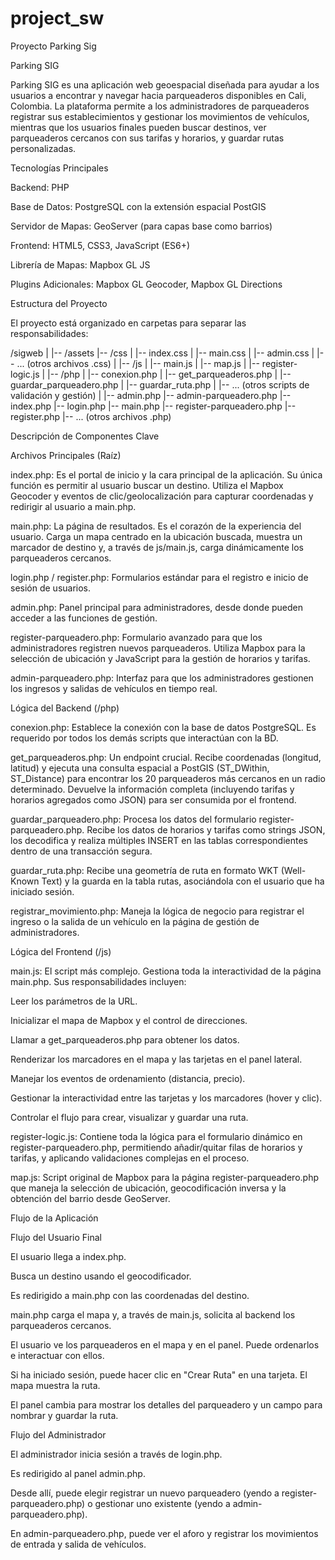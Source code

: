 # project_sw
Proyecto Parking Sig

Parking SIG

Parking SIG es una aplicación web geoespacial diseñada para ayudar a los usuarios a encontrar y navegar hacia parqueaderos disponibles en Cali, Colombia. La plataforma permite a los administradores de parqueaderos registrar sus establecimientos y gestionar los movimientos de vehículos, mientras que los usuarios finales pueden buscar destinos, ver parqueaderos cercanos con sus tarifas y horarios, y guardar rutas personalizadas.

Tecnologías Principales

Backend: PHP

Base de Datos: PostgreSQL con la extensión espacial PostGIS

Servidor de Mapas: GeoServer (para capas base como barrios)

Frontend: HTML5, CSS3, JavaScript (ES6+)

Librería de Mapas: Mapbox GL JS

Plugins Adicionales: Mapbox GL Geocoder, Mapbox GL Directions

Estructura del Proyecto

El proyecto está organizado en carpetas para separar las responsabilidades:

/sigweb
|
|-- /assets
|-- /css
|   |-- index.css
|   |-- main.css
|   |-- admin.css
|   |-- ... (otros archivos .css)
|
|-- /js
|   |-- main.js
|   |-- map.js
|   |-- register-logic.js
|
|-- /php
|   |-- conexion.php
|   |-- get_parqueaderos.php
|   |-- guardar_parqueadero.php
|   |-- guardar_ruta.php
|   |-- ... (otros scripts de validación y gestión)
|
|-- admin.php
|-- admin-parqueadero.php
|-- index.php
|-- login.php
|-- main.php
|-- register-parqueadero.php
|-- register.php
|-- ... (otros archivos .php)

Descripción de Componentes Clave

Archivos Principales (Raíz)

index.php: Es el portal de inicio y la cara principal de la aplicación. Su única función es permitir al usuario buscar un destino. Utiliza el Mapbox Geocoder y eventos de clic/geolocalización para capturar coordenadas y redirigir al usuario a main.php.

main.php: La página de resultados. Es el corazón de la experiencia del usuario. Carga un mapa centrado en la ubicación buscada, muestra un marcador de destino y, a través de js/main.js, carga dinámicamente los parqueaderos cercanos.

login.php / register.php: Formularios estándar para el registro e inicio de sesión de usuarios.

admin.php: Panel principal para administradores, desde donde pueden acceder a las funciones de gestión.

register-parqueadero.php: Formulario avanzado para que los administradores registren nuevos parqueaderos. Utiliza Mapbox para la selección de ubicación y JavaScript para la gestión de horarios y tarifas.

admin-parqueadero.php: Interfaz para que los administradores gestionen los ingresos y salidas de vehículos en tiempo real.

Lógica del Backend (/php)

conexion.php: Establece la conexión con la base de datos PostgreSQL. Es requerido por todos los demás scripts que interactúan con la BD.

get_parqueaderos.php: Un endpoint crucial. Recibe coordenadas (longitud, latitud) y ejecuta una consulta espacial a PostGIS (ST_DWithin, ST_Distance) para encontrar los 20 parqueaderos más cercanos en un radio determinado. Devuelve la información completa (incluyendo tarifas y horarios agregados como JSON) para ser consumida por el frontend.

guardar_parqueadero.php: Procesa los datos del formulario register-parqueadero.php. Recibe los datos de horarios y tarifas como strings JSON, los decodifica y realiza múltiples INSERT en las tablas correspondientes dentro de una transacción segura.

guardar_ruta.php: Recibe una geometría de ruta en formato WKT (Well-Known Text) y la guarda en la tabla rutas, asociándola con el usuario que ha iniciado sesión.

registrar_movimiento.php: Maneja la lógica de negocio para registrar el ingreso o la salida de un vehículo en la página de gestión de administradores.

Lógica del Frontend (/js)

main.js: El script más complejo. Gestiona toda la interactividad de la página main.php. Sus responsabilidades incluyen:

Leer los parámetros de la URL.

Inicializar el mapa de Mapbox y el control de direcciones.

Llamar a get_parqueaderos.php para obtener los datos.

Renderizar los marcadores en el mapa y las tarjetas en el panel lateral.

Manejar los eventos de ordenamiento (distancia, precio).

Gestionar la interactividad entre las tarjetas y los marcadores (hover y clic).

Controlar el flujo para crear, visualizar y guardar una ruta.

register-logic.js: Contiene toda la lógica para el formulario dinámico en register-parqueadero.php, permitiendo añadir/quitar filas de horarios y tarifas, y aplicando validaciones complejas en el proceso.

map.js: Script original de Mapbox para la página register-parqueadero.php que maneja la selección de ubicación, geocodificación inversa y la obtención del barrio desde GeoServer.

Flujo de la Aplicación

Flujo del Usuario Final

El usuario llega a index.php.

Busca un destino usando el geocodificador.

Es redirigido a main.php con las coordenadas del destino.

main.php carga el mapa y, a través de main.js, solicita al backend los parqueaderos cercanos.

El usuario ve los parqueaderos en el mapa y en el panel. Puede ordenarlos e interactuar con ellos.

Si ha iniciado sesión, puede hacer clic en "Crear Ruta" en una tarjeta. El mapa muestra la ruta.

El panel cambia para mostrar los detalles del parqueadero y un campo para nombrar y guardar la ruta.

Flujo del Administrador

El administrador inicia sesión a través de login.php.

Es redirigido al panel admin.php.

Desde allí, puede elegir registrar un nuevo parqueadero (yendo a register-parqueadero.php) o gestionar uno existente (yendo a admin-parqueadero.php).

En admin-parqueadero.php, puede ver el aforo y registrar los movimientos de entrada y salida de vehículos.
